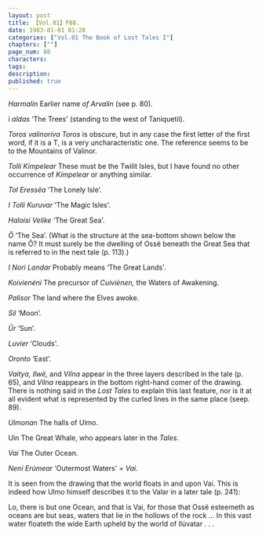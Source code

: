 ```yaml
---
layout: post
title: 【Vol.01】P88.
date: 1983-01-01 01:28
categories: ["Vol.01 The Book of Lost Tales I"]
chapters: [""]
page_num: 88
characters: 
tags: 
description: 
published: true
---
```


<p style="text-indent: 0;">
<I>Harmalin   </I>Earlier name <I>of Arvalin </I>(see p. 80).
</p>

i <I>aldas    </I>‘The Trees' (standing to the west of Taniquetil).

<I>Toros valinoriva Toros </I>is obscure, but in any case the first letter of the first word, if it is a T, is a very uncharacteristic one. The reference seems to be to the Mountains of Valinor.

<I>Tolli Kimpelear </I>These must be the Twilit Isles, but I have found no other occurrence of <I>Kimpelear </I>or anything similar.

<I>Tol Eressëa  </I>‘The Lonely Isle’.

<I>I Tolli Kuruvar    </I>‘The Magic Isles'.

<I>Haloisi Velike    </I>‘The Great Sea’.

<I>Ô  </I>‘The Sea’. (What is the structure at the sea-bottom shown below the name Ô? It must surely be the dwelling of Ossë beneath the Great Sea that is referred to in the next tale (p. 113).)

<I>I Nori Landar   </I>Probably means ‘The Great Lands'.

<I>Koivienéni </I>The precursor of <I>Cuiviénen, </I>the Waters of Awakening.

<I>Palisor   </I>The land where the Elves awoke.

<I>Sil   </I>‘Moon’.

<I>Ûr  </I>‘Sun’.

<I>Luvier   </I>‘Clouds'.

<I>Oronto    </I>‘East’.

<I>Vaitya, Ilwë, </I>and <I>Vilna </I>appear in the three layers described in the tale (p. 65), and <I>Vilna </I>reappears in the bottom right-hand comer of the drawing. There is nothing said in the <I>Lost Tales </I>to explain this last feature, nor is it at all evident what is represented by the curled lines in the same place (seep. 89).

<I>Ulmonan   </I>The halls of Ulmo.

Uin   The Great Whale, who appears later in the <I>Tales.</I>

<I>Vai   </I>The Outer Ocean.

<I>Neni Erúmear    </I>‘Outermost Waters' = <I>Vai.</I>

It is seen from the drawing that the world floats in and upon Vai. This is indeed how Ulmo himself describes it to the Valar in a later tale (p. 241):

Lo, there is but one Ocean, and that is Vai, for those that Ossë esteemeth as oceans are but seas, waters that lie in the hollows of the rock ... In this vast water floateth the wide Earth upheld by the world of Ilúvatar . . .

